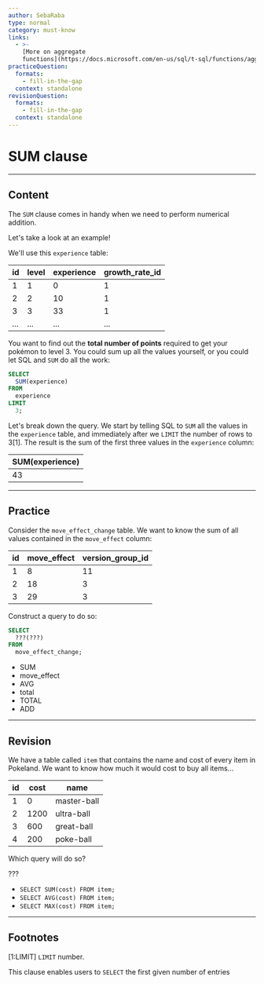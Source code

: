 ```yaml
---
author: SebaRaba
type: normal
category: must-know
links:
  - >-
    [More on aggregate
    functions](https://docs.microsoft.com/en-us/sql/t-sql/functions/aggregate-functions-transact-sql){documentation}
practiceQuestion:
  formats:
    - fill-in-the-gap
  context: standalone
revisionQuestion:
  formats:
    - fill-in-the-gap
  context: standalone
---
```


# SUM clause


---

## Content

The `SUM` clause comes in handy when we need to perform numerical addition.

Let's take a look at an example!

We'll use this `experience` table:

| id  | level | experience | growth_rate_id |
| --- | ----- | ---------- | -------------- |
| 1   | 1     | 0          | 1              |
| 2   | 2     | 10         | 1              |
| 3   | 3     | 33         | 1              |
| ... | ...   | ...        | ...            |

You want to find out the **total number of points** required to get your pokémon to level 3. You could sum up all the values yourself, or you could let SQL and `SUM` do all the work:

```sql
SELECT
  SUM(experience)
FROM
  experience
LIMIT
  3;
```

Let's break down the query. We start by telling SQL to `SUM` all the values in the `experience` table, and immediately after we `LIMIT` the number of rows to 3[1]. The result is the sum of the first three values in the `experience` column:

| SUM(experience) |
|-----------------|
| 43              |

---

## Practice

Consider the `move_effect_change` table. We want to know the sum of all values contained in the `move_effect` column:

| id | move_effect | version_group_id |
| -- | ----------- | ---------------- |
| 1  | 8           | 11               |
| 2  | 18          | 3                |
| 3  | 29          | 3                |

Construct a query to do so:

```sql
SELECT
  ???(???) 
FROM
  move_effect_change;
```

- SUM
- move_effect
- AVG
- total
- TOTAL
- ADD


---

## Revision

We have a table called `item` that contains the name and cost of every item in Pokeland. We want to know how much it would cost to buy all items...

| id | cost | name        |
| -- | ---- | ----------- |
| 1  | 0    | master-ball |
| 2  | 1200 | ultra-ball  |
| 3  | 600  | great-ball  |
| 4  | 200  | poke-ball   |

Which query will do so?

???

- `SELECT SUM(cost) FROM item;`
- `SELECT AVG(cost) FROM item;`
- `SELECT MAX(cost) FROM item;`

---

## Footnotes

[1:LIMIT]
`LIMIT` number.

This clause enables users to `SELECT` the first given number of entries
